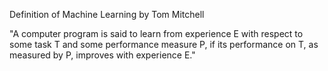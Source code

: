 Definition of Machine Learning by Tom Mitchell

"A computer program is said to learn from experience E with respect to some task T and some performance measure P, if its performance on T, as measured by P, improves with experience E."